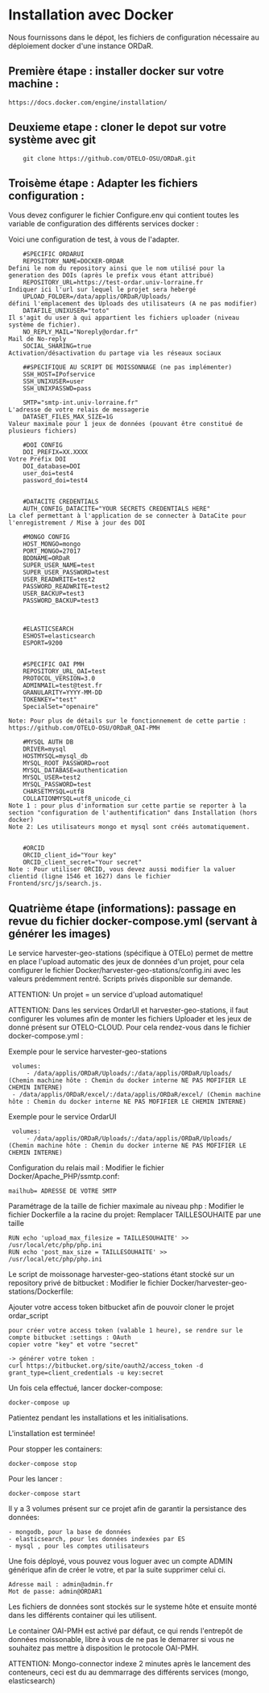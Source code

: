 # Installation avec Docker  <a name="docker"></a>

Nous fournissons dans le dépot, les fichiers de configuration nécessaire au déploiement docker d'une instance ORDaR.

## Première étape : installer docker sur votre machine :
	https://docs.docker.com/engine/installation/

## Deuxieme etape : cloner le depot sur votre système avec git

		git clone https://github.com/OTELO-OSU/ORDaR.git
		
## Troisème étape : Adapter les fichiers configuration :

		
Vous devez configurer le fichier Configure.env qui contient toutes les variable de configuration des différents services docker :

Voici une configuration de test, à vous de l'adapter.

		#SPECIFIC ORDARUI
		REPOSITORY_NAME=DOCKER-ORDAR
	Defini le nom du repository ainsi que le nom utilisé pour la generation des DOIs (après le prefix vous étant attribué)
		REPOSITORY_URL=https://test-ordar.univ-lorraine.fr
	Indiquer ici l'url sur lequel le projet sera hebergé
		UPLOAD_FOLDER=/data/applis/ORDaR/Uploads/
	défini l'emplacement des Uploads des utilisateurs (A ne pas modifier)
		DATAFILE_UNIXUSER="toto"
	Il s'agit du user à qui appartient les fichiers uploader (niveau système de fichier).
		NO_REPLY_MAIL="Noreply@ordar.fr"
	Mail de No-reply
		SOCIAL_SHARING=true
	Activation/désactivation du partage via les réseaux sociaux
	
		##SPECIFIQUE AU SCRIPT DE MOISSONNAGE (ne pas implémenter)
		SSH_HOST=IPofservice
		SSH_UNIXUSER=user
		SSH_UNIXPASSWD=pass

		SMTP="smtp-int.univ-lorraine.fr"
	L'adresse de votre relais de messagerie
		DATASET_FILES_MAX_SIZE=1G
	Valeur maximale pour 1 jeux de données (pouvant être constitué de plusieurs fichiers)
	
		#DOI CONFIG
		DOI_PREFIX=XX.XXXX
	Votre Préfix DOI
		DOI_database=DOI
		user_doi=test4
		password_doi=test4

	
		#DATACITE CREDENTIALS
		AUTH_CONFIG_DATACITE="YOUR SECRETS CREDENTIALS HERE"
	La clef permettant à l'application de se connecter à DataCite pour l'enregistrement / Mise à jour des DOI

		#MONGO CONFIG
		HOST_MONGO=mongo
		PORT_MONGO=27017
		BDDNAME=ORDaR
		SUPER_USER_NAME=test
		SUPER_USER_PASSWORD=test
		USER_READWRITE=test2
		PASSWORD_READWRITE=test2
		USER_BACKUP=test3
		PASSWORD_BACKUP=test3



		#ELASTICSEARCH
		ESHOST=elasticsearch
		ESPORT=9200


		#SPECIFIC OAI PMH
		REPOSITORY_URL_OAI=test
		PROTOCOL_VERSION=3.0
		ADMINMAIL=test@test.fr
		GRANULARITY=YYYY-MM-DD
		TOKENKEY="test"
		SpecialSet="openaire"

	Note: Pour plus de détails sur le fonctionnement de cette partie : https://github.com/OTELO-OSU/ORDaR_OAI-PMH 

		#MYSQL AUTH DB
		DRIVER=mysql
		HOSTMYSQL=mysql_db
		MYSQL_ROOT_PASSWORD=root
		MYSQL_DATABASE=authentication
		MYSQL_USER=test2
		MYSQL_PASSWORD=test
		CHARSETMYSQL=utf8
		COLLATIONMYSQL=utf8_unicode_ci	
	Note 1 : pour plus d'information sur cette partie se reporter à la section "configuration de l'authentification" dans Installation (hors docker)
	Note 2: Les utilisateurs mongo et mysql sont créés automatiquement.

	
		#ORCID
		ORCID_client_id="Your key"
		ORCID_client_secret="Your secret"
	Note : Pour utiliser ORCID, vous devez aussi modifier la valuer clientid (ligne 1546 et 1627) dans le fichier Frontend/src/js/search.js.
	

## Quatrième étape (informations): passage en revue du fichier docker-compose.yml (servant à générer les images)



Le service  harvester-geo-stations (spécifique à OTELo) permet de mettre en place l'upload automatic des jeux de données d'un projet,
pour cela configurer le fichier Docker/harvester-geo-stations/config.ini avec les valeurs prédemment rentré.
Scripts privés disponible sur demande.


ATTENTION: Un projet = un service d'upload automatique!

ATTENTION: Dans les services OrdarUI et  harvester-geo-stations, il faut configurer les volumes afin de monter les fichiers Uploader et les jeux de donné présent sur OTELO-CLOUD.
Pour cela rendez-vous dans le fichier docker-compose.yml :

Exemple pour le service harvester-geo-stations

	 volumes:
	     - /data/applis/ORDaR/Uploads/:/data/applis/ORDaR/Uploads/  (Chemin machine hôte : Chemin du docker interne NE PAS MOFIFIER LE CHEMIN INTERNE)
     - /data/applis/ORDaR/excel/:/data/applis/ORDaR/excel/ (Chemin machine hôte : Chemin du docker interne NE PAS MOFIFIER LE CHEMIN INTERNE)

Exemple pour le service OrdarUI
	 
	 volumes:
	     - /data/applis/ORDaR/Uploads/:/data/applis/ORDaR/Uploads/  (Chemin machine hôte : Chemin du docker interne NE PAS MOFIFIER LE CHEMIN INTERNE)

Configuration du relais mail :
Modifier le fichier Docker/Apache_PHP/ssmtp.conf:

	mailhub= ADRESSE DE VOTRE SMTP

Paramétrage de la taille de fichier maximale au niveau php :
Modifier le fichier Dockerfile a la racine du projet:
Remplacer TAILLESOUHAITE par une taille

	RUN echo 'upload_max_filesize = TAILLESOUHAITE' >> /usr/local/etc/php/php.ini
	RUN echo 'post_max_size = TAILLESOUHAITE' >> /usr/local/etc/php/php.ini


Le script de moissonage harvester-geo-stations étant stocké sur un repository privé de bitbucket :
Modifier le fichier Docker/harvester-geo-stations/Dockerfile:

Ajouter votre access token bitbucket afin de pouvoir cloner le projet ordar_script

	pour créer votre access token (valable 1 heure), se rendre sur le compte bitbucket :settings : OAuth
	copier votre "key" et votre "secret"
	
	-> générer votre token : 
	curl https://bitbucket.org/site/oauth2/access_token -d grant_type=client_credentials -u key:secret

Un fois cela effectué, lancer docker-compose:

	docker-compose up

Patientez  pendant les installations et les initialisations.

L'installation est terminée!

Pour stopper les containers:

	docker-compose stop


Pour les lancer :

	docker-compose start


Il y a 3 volumes présent sur ce projet afin de garantir la persistance des données:

	- mongodb, pour la base de données
	- elasticsearch, pour les données indexées par ES
	- mysql , pour les comptes utilisateurs

Une fois déployé, vous pouvez vous loguer avec un compte ADMIN générique afin de créer le votre, et par la suite supprimer celui ci.

	Adresse mail : admin@admin.fr
	Mot de passe: admin@ORDAR1

Les fichiers de données sont stockés sur le systeme hôte et ensuite monté dans les différents container qui les utilisent.

Le container OAI-PMH est activé par défaut, ce qui rends l'entrepôt de données moissonable, libre à vous de ne pas le demarrer si vous ne souhaitez pas mettre à disposition le protocole OAI-PMH.

ATTENTION: Mongo-connector indexe 2 minutes après le lancement des conteneurs, ceci est du au demmarrage des différents services (mongo, elasticsearch)
